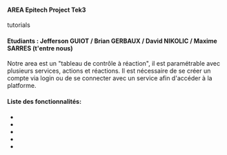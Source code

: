 #### AREA Epitech Project Tek3
tutorials

#### Etudiants : Jefferson GUIOT / Brian GERBAUX / David NIKOLIC / Maxime SARRES (t'entre nous)

Notre area est un "tableau de contrôle à réaction", il est paramétrable avec plusieurs services, actions et réactions. Il est nécessaire de se créer un compte via login ou de se connecter avec un service afin d'accéder à la platforme.

#### Liste des fonctionnalités:

-
-
-
-
-